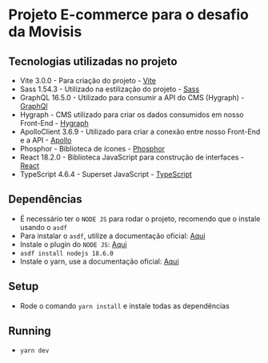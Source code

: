 # Projeto E-commerce para o desafio da Movisis  

## Tecnologias utilizadas no projeto 

- Vite 3.0.0 - Para criação do projeto - [Vite](https://vitejs.dev/guide/)
- Sass 1.54.3 - Utilizado na estilização do projeto - [Sass](https://sass-lang.com/documentation/)
- GraphQL 16.5.0 - Utilizado para consumir a API do CMS (Hygraph) - [GraphQl](https://graphql.org/)
- Hygraph - CMS utilizado para criar os dados consumidos em nosso Front-End - [Hygraph](https://hygraph.com/)
- ApolloClient 3.6.9 - Utilizado para criar a conexão entre nosso Front-End e a API - [Apollo](https://www.apollographql.com/docs/react/)
- Phosphor - Biblioteca de ícones - [Phosphor](https://phosphoricons.com/)
- React 18.2.0 - Biblioteca JavaScript para construção de interfaces - [React](https://pt-br.reactjs.org/docs/getting-started.html)
- TypeScript 4.6.4 - Superset JavaScript - [TypeScript](https://www.typescriptlang.org/docs/)

## Dependências 

- É necessário ter o `NODE JS` para rodar o projeto, recomendo que o instale usando o `asdf`
- Para instalar o `asdf`, utilize a documentação oficial: [Aqui](https://github.com/asdf-vm/asdf-nodejs)
- Instale o plugin do `NODE JS`: [Aqui](https://asdf-vm.com/guide/getting-started.html#plugin-dependencies)
- `asdf install nodejs 18.6.0` 
- Instale o yarn, use a documentação oficial: [Aqui](https://classic.yarnpkg.com/lang/en/docs/getting-started/)

## Setup 

- Rode o comando `yarn install` e instale todas as dependências 

## Running

- `yarn dev`
